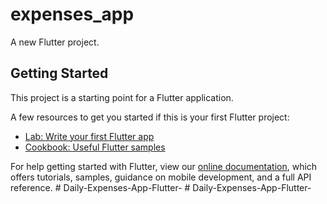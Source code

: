 # expenses_app

A new Flutter project.

## Getting Started

This project is a starting point for a Flutter application.

A few resources to get you started if this is your first Flutter project:

- [Lab: Write your first Flutter app](https://flutter.dev/docs/get-started/codelab)
- [Cookbook: Useful Flutter samples](https://flutter.dev/docs/cookbook)

For help getting started with Flutter, view our
[online documentation](https://flutter.dev/docs), which offers tutorials,
samples, guidance on mobile development, and a full API reference.
#   D a i l y - E x p e n s e s - A p p - F l u t t e r -  
 #   D a i l y - E x p e n s e s - A p p - F l u t t e r -  
 